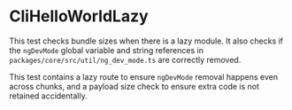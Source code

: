 # CliHelloWorldLazy

This test checks bundle sizes when there is a lazy module. It also checks if the `ngDevMode` global variable and string references in `packages/core/src/util/ng_dev_mode.ts` are correctly removed.

This test contains a lazy route to ensure `ngDevMode` removal happens even across chunks, and a payload size check to ensure extra code is not retained accidentally.
